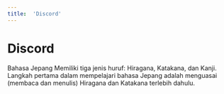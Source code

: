 ```yaml
---
title:  'Discord'
---
```


# Discord
Bahasa Jepang Memiliki tiga jenis huruf: Hiragana, Katakana, dan Kanji. 
Langkah pertama dalam mempelajari bahasa Jepang adalah menguasai (membaca dan menulis) Hiragana dan Katakana terlebih dahulu. 
